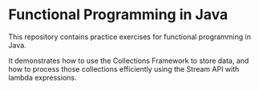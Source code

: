 # Functional Programming in Java

This repository contains practice exercises for functional programming in Java.

It demonstrates how to use the Collections Framework to store data, and how to process those collections efficiently using the Stream API with lambda expressions.
